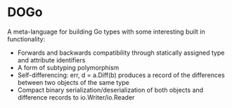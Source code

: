 DOGo
====

A meta-language for building Go types with some interesting built in functionality:

- Forwards and backwards compatibility through statically assigned type and attribute identifiers
- A form of subtyping polymorphism
- Self-differencing: err, d = a.Diff(b) produces a record of the differences between two objects of the same type
- Compact binary serialization/deserialization of both objects and difference records to io.Writer/io.Reader

